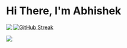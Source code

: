 # Hi There, I'm Abhishek 

<img align="left" src="https://github-readme-stats.vercel.app/api?username=rao-abhishek&show_icons=true&theme=radical&langs_count=10&count_private=true&include_all_commits=true" />

[![GitHub Streak](https://github-readme-streak-stats.herokuapp.com/?user=DenverCoder1)](https://git.io/streak-stats)


<img align="left" src="https://github-readme-stats.vercel.app/api/top-langs/?username=rao-abhishek&layout=compact&hide_progress=true&langs_count=8langs_count=10&count_private=true&include_all_commits=true"/>




